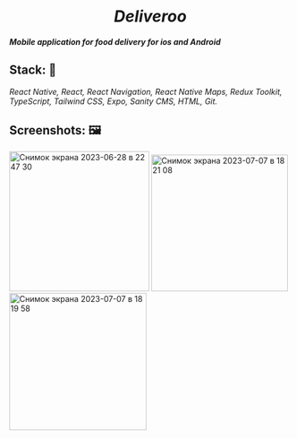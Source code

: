 <h1 align=center><i>Deliveroo</i></h1>

#### _Mobile application for food delivery for ios and Android_

## Stack: :wrench:

_React Native, React, React Navigation, React Native Maps, Redux Toolkit, TypeScript, Tailwind CSS, Expo, Sanity CMS, HTML, Git._

## Screenshots: 🖼️

<img width="250" alt="Снимок экрана 2023-06-28 в 22 47 30" src="https://github.com/Guzzlerx/deliveroo/assets/92124996/18acb166-0a70-48c4-a217-49ddb7eb024b">
<img width="244" alt="Снимок экрана 2023-07-07 в 18 21 08" src="https://github.com/Guzzlerx/deliveroo/assets/92124996/c69265d0-f0ae-4a6a-8ebe-3b213c1ea8f6">
<img width="245" alt="Снимок экрана 2023-07-07 в 18 19 58" src="https://github.com/Guzzlerx/deliveroo/assets/92124996/91265d4f-8282-4752-a37a-838b4ceea52c">
